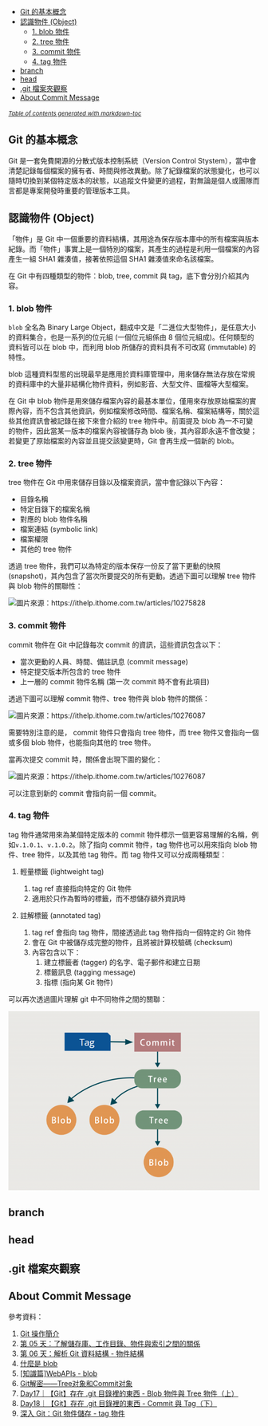 - [Git 的基本概念](#git------)
- [認識物件 (Object)](#------object-)
  * [1. blob 物件](#1-blob---)
  * [2. tree 物件](#2-tree---)
  * [3. commit 物件](#3-commit---)
  * [4. tag 物件](#4-tag---)
- [branch](#branch)
- [head](#head)
- [.git 檔案夾觀察](#git------)
- [About Commit Message](#about-commit-message)

<small><i><a href='http://ecotrust-canada.github.io/markdown-toc/'>Table of contents generated with markdown-toc</a></i></small>

## Git 的基本概念
Git 是一套免費開源的分散式版本控制系統（Version Control Stystem），當中會清楚記錄每個檔案的擁有者、時間與修改異動。除了紀錄檔案的狀態變化，也可以隨時切換到某個特定版本的狀態，以追蹤文件變更的過程，對無論是個人或團隊而言都是專案開發時重要的管理版本工具。
## 認識物件 (Object)
「物件」是 Git 中一個重要的資料結構，其用途為保存版本庫中的所有檔案與版本紀錄。而「物件」事實上是一個特別的檔案，其產生的過程是利用一個檔案的內容產生一組 SHA1 雜湊值，接著依照這個 SHA1 雜湊值來命名該檔案。

在 Git 中有四種類型的物件：blob, tree, commit 與 tag，底下會分別介紹其內容。
### 1. blob 物件
`blob` 全名為 Binary Large Object，翻成中文是「二進位大型物件」，是任意大小的資料集合，也是一系列的位元組 (一個位元組係由 8 個位元組成)。任何類型的資料皆可以在 blob 中，而利用 blob 所儲存的資料具有不可改寫 (immutable) 的特性。

blob 這種資料型態的出現最早是應用於資料庫管理中，用來儲存無法存放在常規的資料庫中的大量非結構化物件資料，例如影音、大型文件、圖檔等大型檔案。

在 Git 中 blob 物件是用來儲存檔案內容的最基本單位，僅用來存放原始檔案的實際內容，而不包含其他資訊，例如檔案修改時間、檔案名稱、檔案結構等，關於這些其他資訊會被記錄在接下來會介紹的 tree 物件中。前面提及 blob 為一不可變的物件，因此當某一版本的檔案內容被儲存為 blob 後，其內容即永遠不會改變；若變更了原始檔案的內容並且提交該變更時，Git 會再生成一個新的 blob。
### 2. tree 物件
tree 物件在 Git 中用來儲存目錄以及檔案資訊，當中會記錄以下內容：
* 目錄名稱
* 特定目錄下的檔案名稱
* 對應的 blob 物件名稱
* 檔案連結 (symbolic link)
* 檔案權限
* 其他的 tree 物件  
  
透過 tree 物件，我們可以為特定的版本保存一份反了當下更動的快照 (snapshot)，其內包含了當次所要提交的所有更動。透過下圖可以理解 tree 物件與 blob 物件的關聯性：  
  
![](https://ithelp.ithome.com.tw/upload/images/20211001/20141010hE96j1i606.png "圖片來源：https://ithelp.ithome.com.tw/articles/10275828")
### 3. commit 物件
commit 物件在 Git 中記錄每次 commit 的資訊，這些資訊包含以下：
* 當次更動的人員、時間、備註訊息 (commit message)
* 特定提交版本所包含的 tree 物件
* 上一層的 commit 物件名稱 (第一次 commit 時不會有此項目)  
  
透過下圖可以理解 commit 物件、tree 物件與 blob 物件的關係：  
  
![](https://ithelp.ithome.com.tw/upload/images/20211001/20141010ItUnDWpDWy.png "圖片來源：https://ithelp.ithome.com.tw/articles/10276087")  
  
需要特別注意的是， commit 物件只會指向 tree 物件，而 tree 物件又會指向一個或多個 blob 物件，也能指向其他的 tree 物件。  
  
當再次提交 commit 時，關係會出現下圖的變化：  
  
![](https://ithelp.ithome.com.tw/upload/images/20211001/201410107UhogoDZPE.png "圖片來源：https://ithelp.ithome.com.tw/articles/10276087")  
  
可以注意到新的 commit 會指向前一個 commit。
### 4. tag 物件
tag 物件通常用來為某個特定版本的 commit 物件標示一個更容易理解的名稱，例如`v.1.0.1`、`v.1.0.2`。除了指向 commit 物件，tag 物件也可以用來指向 blob 物件、tree 物件，以及其他 tag 物件。而 tag 物件又可以分成兩種類型：
1. 輕量標籤 (lightweight tag)
    1. tag ref 直接指向特定的 Git 物件
    2. 適用於只作為暫時的標籤，而不想儲存額外資訊時
      
2. 註解標籤 (annotated tag)
    1. tag ref 會指向 tag 物件，間接透過此 tag 物件指向一個特定的 Git 物件
    2. 會在 Git 中被儲存成完整的物件，且將被計算校驗碼 (checksum)
    3. 內容包含以下：
        1. 建立標籤者 (tagger) 的名字、電子郵件和建立日期
        2. 標籤訊息 (tagging message)
        3. 指標 (指向某 Git 物件)  
          
可以再次透過圖片理解 git 中不同物件之間的關聯：
  
![](https://raw.githubusercontent.com/yungaichang/origin/2f8a4e50b36b33afcefcd4fe446212e3ca981880/images/git%20tag.png "改編自https://ithelp.ithome.com.tw/articles/10276087")
## branch
## head
## .git 檔案夾觀察
## About Commit Message

參考資料：
1. [Git 操作簡介](https://www.asustor.com/zh-tw/online/College_topic?topic=245)
2. [第 05 天：了解儲存庫、工作目錄、物件與索引之間的關係](https://github.com/doggy8088/Learn-Git-in-30-days/blob/master/zh-tw/05.md)
3. [第 06 天：解析 Git 資料結構 - 物件結構](https://github.com/doggy8088/Learn-Git-in-30-days/blob/master/zh-tw/06.md)
4. [什麼是 blob](https://hackmd.io/@l-zHCaalQSq59NxFixnqyg/rkvXJlCG5)
5. [[知識篇]WebAPIs - blob](https://www.yasssssblog.com/2020/10/01/ithome-30-18-blob/)
6. [Git解密——Tree对象和Commit对象](https://morningspace.github.io/tech/inside-git-2/)
7. [Day17｜【Git】存在 .git 目錄裡的東西 - Blob 物件與 Tree 物件（上）](https://ithelp.ithome.com.tw/articles/10275828)
8. [Day18｜【Git】存在 .git 目錄裡的東西 - Commit 與 Tag（下）](https://ithelp.ithome.com.tw/articles/10276087)
9. [深入 Git：Git 物件儲存 - tag 物件](https://titangene.github.io/article/git-tag-object.html)